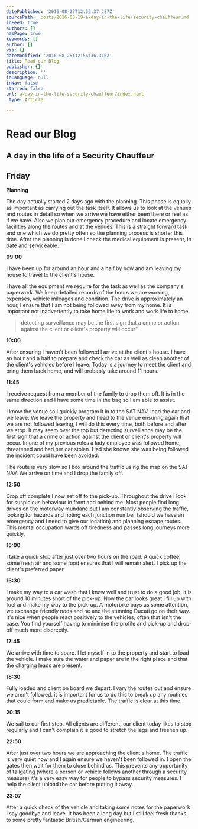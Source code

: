 ```yaml
---
datePublished: '2016-08-25T12:56:37.287Z'
sourcePath: _posts/2016-05-19-a-day-in-the-life-security-chauffeur.md
inFeed: true
authors: []
hasPage: true
keywords: []
author: []
via: {}
dateModified: '2016-08-25T12:56:36.316Z'
title: Read our Blog
publisher: {}
description: ''
inLanguage: null
inNav: false
starred: false
url: a-day-in-the-life-security-chauffeur/index.html
_type: Article

---
```

# Read our Blog

## A day in the life of a Security Chauffeur

## Friday

**Planning**

The day actually started 2 days ago with the planning. This phase is equally as important as carrying out the task itself. It allows us to look at the venues and routes in detail so when we arrive we have either been there or feel as if we have. Also we plan our emergency procedure and locate emergency facilities along the routes and at the venues. This is a straight forward task and one which we do pretty often so the planning process is shorter this time. After the planning is done I check the medical equipment is present, in date and serviceable.

**09:00**

I have been up for around an hour and a half by now and am leaving my house to travel to the client's house.

I have all the equipment we require for the task as well as the company's paperwork. We keep detailed records of the hours we are working, expenses, vehicle mileages and condition. The drive is approximately an hour, I ensure that I am not being followed away from my home. It is important not inadvertently to take home life to work and work life to home.

> detecting surveillance may be the first sign that a crime or action against the client or client's property will occur"

**10:00**

After ensuring I haven't been followed I arrive at the client's house. I have an hour and a half to prepare and check the car as well as clean another of the client's vehicles before I leave. Today is a journey to meet the client and bring them back home, and will probably take around 11 hours.

**11:45**

I receive request from a member of the family to drop them off. It is in the same direction and I have some time in the bag so I am able to assist.

I know the venue so I quickly program it in to the SAT NAV, load the car and we leave. We leave the property and head to the venue ensuring again that we are not followed leaving, I will do this every time, both before and after we stop. It may seem over the top but detecting surveillance may be the first sign that a crime or action against the client or client's property will occur. In one of my previous roles a lady employee was followed home, threatened and had her car stolen. Had she known she was being followed the incident could have been avoided.

The route is very slow so I box around the traffic using the map on the SAT NAV. We arrive on time and I drop the family off.

**12:50**

Drop off complete I now set off to the pick-up. Throughout the drive I look for suspicious behaviour in front and behind me. Most people find long drives on the motorway mundane but I am constantly observing the traffic, looking for hazards and noting each junction number (should we have an emergency and I need to give our location) and planning escape routes. This mental occupation wards off tiredness and passes long journeys more quickly.

**15:00**

I take a quick stop after just over two hours on the road. A quick coffee, some fresh air and some food ensures that I will remain alert. I pick up the client's preferred paper.

**16:30**

I make my way to a car wash that I know well and trust to do a good job, it is around 10 minutes short of the pick-up. Now the car looks great I fill up with fuel and make my way to the pick-up. A motorbike pays us some attention, we exchange friendly nods and he and the stunning Ducati go on their way. It's nice when people react positively to the vehicles, often that isn't the case. You find yourself having to minimise the profile and pick-up and drop-off much more discreetly.

**17:45**

We arrive with time to spare. I let myself in to the property and start to load the vehicle. I make sure the water and paper are in the right place and that the charging leads are present.

**18:30**

Fully loaded and client on board we depart. I vary the routes out and ensure we aren't followed. it is important for us to do this to break up any routines that could form and make us predictable. The traffic is clear at this time.

**20:15**

We sail to our first stop. All clients are different, our client today likes to stop regularly and I can't complain it is good to stretch the legs and freshen up.

**22:50**

After just over two hours we are approaching the client's home. The traffic is very quiet now and I again ensure we haven't been followed in. I open the gates then wait for them to close behind us. This prevents any opportunity of tailgating (where a person or vehicle follows another through a security measure) it's a very easy way for people to bypass security measures. I help the client unload the car before putting it away.

**23:07**

After a quick check of the vehicle and taking some notes for the paperwork I say goodbye and leave. It has been a long day but I still feel fresh thanks to some pretty fantastic British/German engineering.